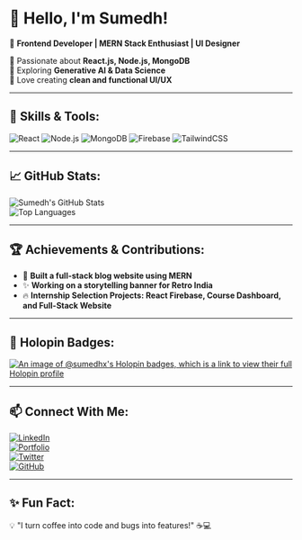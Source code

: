 
# 👋 Hello, I'm Sumedh!  
🌟 **Frontend Developer | MERN Stack Enthusiast | UI Designer**  

🔹 Passionate about **React.js, Node.js, MongoDB**  
🔹 Exploring **Generative AI & Data Science**  
🔹 Love creating **clean and functional UI/UX**  

---

## 🚀 Skills & Tools:
![React](https://img.shields.io/badge/React-20232A?style=for-the-badge&logo=react&logoColor=61DAFB)
![Node.js](https://img.shields.io/badge/Node.js-339933?style=for-the-badge&logo=node.js&logoColor=white)
![MongoDB](https://img.shields.io/badge/MongoDB-4EA94B?style=for-the-badge&logo=mongodb&logoColor=white)
![Firebase](https://img.shields.io/badge/Firebase-FFCA28?style=for-the-badge&logo=firebase&logoColor=white)
![TailwindCSS](https://img.shields.io/badge/TailwindCSS-38B2AC?style=for-the-badge&logo=tailwind-css&logoColor=white)

---

## 📈 GitHub Stats:
![Sumedh's GitHub Stats](https://github-readme-stats.vercel.app/api?username=Sumedh99&show_icons=true&theme=tokyonight)  
![Top Languages](https://github-readme-stats.vercel.app/api/top-langs/?username=Sumedh99&layout=compact&theme=tokyonight)

---

## 🏆 Achievements & Contributions:
- 🚀 **Built a full-stack blog website using MERN**
- ✨ **Working on a storytelling banner for Retro India**
- 🔥 **Internship Selection Projects: React Firebase, Course Dashboard, and Full-Stack Website**

---

## 🏅 Holopin Badges:
[![An image of @sumedhx's Holopin badges, which is a link to view their full Holopin profile](https://holopin.me/sumedhx)](https://holopin.io/@sumedhx)

---

## 📫 Connect With Me:
[![LinkedIn](https://img.shields.io/badge/LinkedIn-0077B5?style=for-the-badge&logo=linkedin&logoColor=white)](https://linkedin.com/in/sumedh99)  
[![Portfolio](https://img.shields.io/badge/Portfolio-FF5722?style=for-the-badge&logo=google-chrome&logoColor=white)](https://yourportfolio.com)  
[![Twitter](https://img.shields.io/badge/Twitter-1DA1F2?style=for-the-badge&logo=twitter&logoColor=white)](https://twitter.com/sumedh99)  
[![GitHub](https://img.shields.io/badge/GitHub-181717?style=for-the-badge&logo=github&logoColor=white)](https://github.com/Sumedh99)  

---

## ✨ Fun Fact:
💡 "I turn coffee into code and bugs into features!" ☕💻




<!---
sumedhx/sumedhx is a ✨ special ✨ repository because its `README.md` (this file) appears on your GitHub profile.
You can click the Preview link to take a look at your changes.
--->

